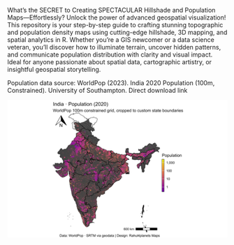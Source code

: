 What’s the SECRET to Creating SPECTACULAR Hillshade and Population Maps—Effortlessly?
Unlock the power of advanced geospatial visualization! This repository is your step-by-step guide to crafting stunning topographic and population density maps using cutting-edge hillshade, 3D mapping, and spatial analytics in R. Whether you’re a GIS newcomer or a data science veteran, you’ll discover how to illuminate terrain, uncover hidden patterns, and communicate population distribution with clarity and visual impact. Ideal for anyone passionate about spatial data, cartographic artistry, or insightful geospatial storytelling.

Population data source:
WorldPop (2023). India 2020 Population (100m, Constrained). University of Southampton.
Direct download link




![India Population Relief Map](https://github.com/rahulIITISMDhanabd/hillshade-population-maps/blob/main/india_population_relief_custom_states.png?raw=true)

